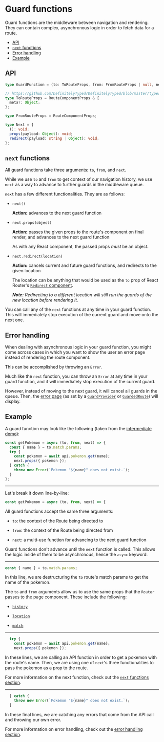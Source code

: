 # Guard functions

Guard functions are the middleware between navigation and rendering. They can contain complex, asynchronous logic in order to fetch data for a route.

- [API](#api)
- [`next` functions](#next-functions)
- [Error handling](#error-handling)
- [Example](#example)

## API

```ts
type GuardFunction = (to: ToRouteProps, from: FromRouteProps | null, next: Next) => void;

// https://github.com/DefinitelyTyped/DefinitelyTyped/blob/master/types/react-router/index.d.ts#L69
type ToRouteProps = RouteComponentProps & {
  meta?: Object;
};

type FromRouteProps = RouteComponentProps;

type Next = {
  (): void;
  props(payload: Object): void;
  redirect(payload: string | Object): void;
};
```

## `next` functions

All guard functions take three arguments: `to`, `from`, and `next`.

While we use `to` and `from` to get context of our navigation history, we use `next` as a way to advance to further guards in the middleware queue.

`next` has a few different functionalities. They are as follows:

- `next()`

  **Action:** advances to the next guard function

- `next.props(object)`

  **Action:** passes the given props to the route's component on final render, and advances to the next guard function

  As with any React component, the passed props _must_ be an object.

- `next.redirect(location)`

  **Action:** cancels current and future guard functions, and redirects to the given location

  The location can be anything that would be used as the `to` prop of React Router's [`Redirect` component](https://reacttraining.com/react-router/core/api/Redirect).

  _**Note:** Redirecting to a different location will still run the guards of the new location before rendering it._

You can call any of the `next` functions at any time in your guard function. This will immediately stop execution of the current guard and move onto the next one.

## Error handling

When dealing with asynchronous logic in your guard function, you might come across cases in which you want to show the user an error page instead of rendering the route component.

This can be accomplished by throwing an `Error`.

Much like the `next` function, you can throw an `Error` at any time in your guard function, and it will immediately stop execution of the current guard.

However, instead of moving to the next guard, it will cancel all guards in the queue. Then, the [error page](docs/page-components.md) (as set by a [`GuardProvider`](/docs/guard-provider.md) or [`GuardedRoute`](/docs/guarded-route.md)) will display.

## Example

A guard function may look like the following (taken from the [intermediate demo](/demos/intermediate/src/containers/Detail/index.tsx)):

```js
const getPokemon = async (to, from, next) => {
  const { name } = to.match.params;
  try {
    const pokemon = await api.pokemon.get(name);
    next.props({ pokemon });
  } catch {
    throw new Error(`Pokemon "${name}" does not exist.`);
  }
};
```

---

Let's break it down line-by-line:

```js
const getPokemon = async (to, from, next) => {
```

All guard functions accept the same three arguments:

- `to`: the context of the Route being directed to

- `from`: the context of the Route being directed from

- `next`: a multi-use function for advancing to the next guard function

Guard functions don't advance until the `next` function is called. This allows the logic inside of them to be asynchronous, hence the `async` keyword.

---

```js
const { name } = to.match.params;
```

In this line, we are destructuring the `to` route's match params to get the name of the pokemon.

The `to` and `from` arguments allow us to use the same props that the `Router` passes to the page component. These include the following:

- [`history`](https://reacttraining.com/react-router/core/api/history)

- [`location`](https://reacttraining.com/react-router/core/api/location)

- [`match`](https://reacttraining.com/react-router/core/api/match)

---

```js
  try {
    const pokemon = await api.pokemon.get(name);
    next.props({ pokemon });
```

In these lines, we are calling an API function in order to get a pokemon with the route's name. Then, we are using one of `next`'s three functionalities to pass the pokemon as a prop to the route.

For more information on the next function, check out the [`next` functions section](#next-functions).

---

```js
  } catch {
    throw new Error(`Pokemon "${name}" does not exist.`);
  }
```

In these final lines, we are catching any errors that come from the API call and throwing our own error.

For more information on error handling, check out the [error handling section](#error-handling).
